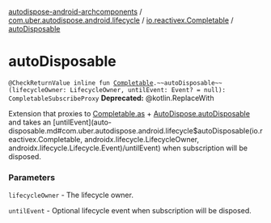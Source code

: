 [autodispose-android-archcomponents](../../index.md) / [com.uber.autodispose.android.lifecycle](../index.md) / [io.reactivex.Completable](index.md) / [autoDisposable](./auto-disposable.md)

# autoDisposable

`@CheckReturnValue inline fun `[`Completable`](http://reactivex.io/RxJava/2.x/javadoc/io/reactivex/Completable.html)`.~~autoDisposable~~(lifecycleOwner: LifecycleOwner, untilEvent: Event? = null): CompletableSubscribeProxy`
**Deprecated:** @kotlin.ReplaceWith

Extension that proxies to [Completable.as](http://reactivex.io/RxJava/2.x/javadoc/io/reactivex/Completable.html) + [AutoDispose.autoDisposable](#) and takes an [untilEvent](auto-disposable.md#com.uber.autodispose.android.lifecycle$autoDisposable(io.reactivex.Completable, androidx.lifecycle.LifecycleOwner, androidx.lifecycle.Lifecycle.Event)/untilEvent) when
subscription will be disposed.

### Parameters

`lifecycleOwner` - The lifecycle owner.

`untilEvent` - Optional lifecycle event when subscription will be disposed.
